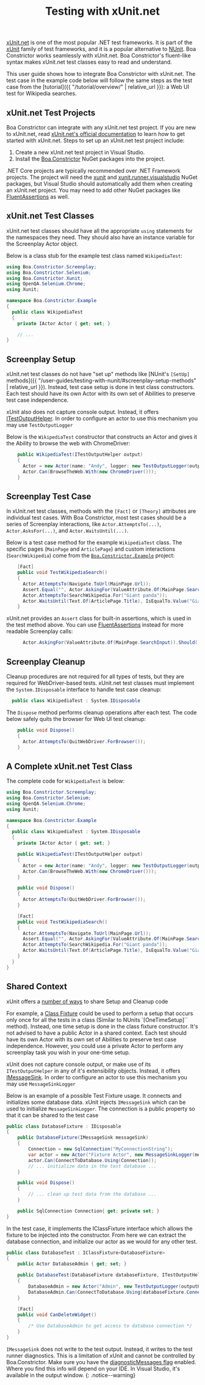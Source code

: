 ﻿---
title: Testing with xUnit.net
layout: single
permalink: /user-guides/testing-with-xunit-net/
sidebar:
  nav: "user-guides"
toc: true
---

[xUnit.net](https://xunit.net/) is one of the most popular .NET test frameworks.
It is part of the [xUnit](https://en.wikipedia.org/wiki/XUnit) family of test frameworks,
and it is a popular alternative to [NUnit](https://nunit.org/).
Boa Constrictor works seamlessly with xUnit.net.
Boa Constrictor's fluent-like syntax makes xUnit.net test classes easy to read and understand.

This user guide shows how to integrate Boa Constrictor with xUnit.net.
The test case in the example code below will follow the same steps
as the test case from the [tutorial]({{ "/tutorial/overview/" | relative_url }}):
a Web UI test for Wikipedia searches.


## xUnit.net Test Projects

Boa Constrictor can integrate with any xUnit.net test project.
If you are new to xUnit.net, read [xUnit.net's official documentation](https://xunit.net/#documentation)
to learn how to get started with xUnit.net.
Steps to set up an xUnit.net test project include:

1. Create a new xUnit.net test project in Visual Studio.
2. Install the [Boa.Constrictor](https://www.nuget.org/packages/Boa.Constrictor/) NuGet packages into the project.

.NET Core projects are typically recommended over .NET Framework projects.
The project will need the [xunit](https://www.nuget.org/packages/xunit/)
and [xunit.runner.visualstudio](https://www.nuget.org/packages/xunit.runner.visualstudio/) NuGet packages,
but Visual Studio should automatically add them when creating an xUnit.net project.
You may need to add other NuGet packages like
[FluentAssertions](https://www.nuget.org/packages/FluentAssertions/) as well.


## xUnit.net Test Classes

xUnit.net test classes should have all the appropriate `using` statements for the namespaces they need.
They should also have an instance variable for the Screenplay Actor object.

Below is a class stub for the example test class named `WikipediaTest`:

```csharp
using Boa.Constrictor.Screenplay;
using Boa.Constrictor.Selenium;
using Boa.Constrictor.Xunit;
using OpenQA.Selenium.Chrome;
using Xunit;

namespace Boa.Constrictor.Example
{
  public class WikipediaTest
  {
    private IActor Actor { get; set; }

    // ...
}
```


## Screenplay Setup

xUnit.net test classes do not have "set up" methods like
[NUnit's `[SetUp]` methods]({{ "/user-guides/testing-with-nunit/#screenplay-setup-methods" | relative_url }}).
Instead, test case setup is done in test class constructors.
Each test should have its own Actor with its own set of Abilities to preserve test case independence.

xUnit also does not capture console output. Instead, it offers [ITestOutputHelper](https://xunit.net/docs/capturing-output#output-in-tests). 
In order to configure an actor to use this mechanism you may use `TestOutputLogger`

Below is the `WikipediaTest` constructor that 
constructs an Actor and gives it the Ability to browse the web with ChromeDriver:

```csharp
    public WikipediaTest(ITestOutputHelper output)
    {
      Actor = new Actor(name: "Andy", logger: new TestOutputLogger(output));
      Actor.Can(BrowseTheWeb.With(new ChromeDriver()));
    }
```


## Screenplay Test Case

In xUnit.net test classes, methods with the `[Fact]` or `[Theory]` attributes are individual test cases.
With Boa Constrictor, most test cases should be a series of Screenplay interactions, like
`Actor.AttemptsTo(...)`, `Actor.AsksFor(...)`, and `Actor.WaitsUntil(...)`.

Below is a test case method for the example `WikipediaTest` class.
The specific pages (`MainPage` and `ArticlePage`) and custom interactions (`SearchWikipedia`)
come from the [`Boa.Constrictor.Example`](https://github.com/q2ebanking/boa-constrictor/tree/main/Boa.Constrictor.Example) project:

```csharp
    [Fact]
    public void TestWikipediaSearch()
    {
      Actor.AttemptsTo(Navigate.ToUrl(MainPage.Url));
      Assert.Equal("", Actor.AskingFor(ValueAttribute.Of(MainPage.SearchInput)));
      Actor.AttemptsTo(SearchWikipedia.For("Giant panda"));
      Actor.WaitsUntil(Text.Of(ArticlePage.Title), IsEqualTo.Value("Giant panda"));
    }
```

xUnit.net provides an `Assert` class for built-in assertions, which is used in the test method above.
You can use [FluentAssertions](https://www.nuget.org/packages/FluentAssertions/) instead for more readable Screenplay calls:

```csharp
      Actor.AskingFor(ValueAttribute.Of(MainPage.SearchInput)).Should().BeEmpty();
```


## Screenplay Cleanup

Cleanup procedures are not required for all types of tests, but they are required for WebDriver-based tests.
xUnit.net test classes must implement the `System.IDisposable` interface to handle test case cleanup:

```csharp
  public class WikipediaTest : System.IDisposable
```

The `Dispose` method performs cleanup operations after each test.
The code below safely quits the browser for Web UI test cleanup:

```csharp
    public void Dispose()
    {
      Actor.AttemptsTo(QuitWebDriver.ForBrowser());
    }
```


## A Complete xUnit.net Test Class

The complete code for `WikipediaTest` is below:

```csharp
using Boa.Constrictor.Screenplay;
using Boa.Constrictor.Selenium;
using OpenQA.Selenium.Chrome;
using Xunit;

namespace Boa.Constrictor.Example
{
  public class WikipediaTest : System.IDisposable
  {
    private IActor Actor { get; set; }

    public WikipediaTest(ITestOutputHelper output)
    {
      Actor = new Actor(name: "Andy", logger: new TestOutputLogger(output));
      Actor.Can(BrowseTheWeb.With(new ChromeDriver()));
    }

    public void Dispose()
    {
      Actor.AttemptsTo(QuitWebDriver.ForBrowser());
    }

    [Fact]
    public void TestWikipediaSearch()
    {
      Actor.AttemptsTo(Navigate.ToUrl(MainPage.Url));
      Assert.Equal("", Actor.AskingFor(ValueAttribute.Of(MainPage.SearchInput)));
      Actor.AttemptsTo(SearchWikipedia.For("Giant panda"));
      Actor.WaitsUntil(Text.Of(ArticlePage.Title), IsEqualTo.Value("Giant panda"));
    }
  }
}
```

## Shared Context
xUnit offers a [number of ways](https://xunit.net/docs/shared-context) to share Setup and Cleanup code

For example, a [Class Fixture](https://xunit.net/docs/shared-context#class-fixture) could be used to perform a 
setup that occurs only once for
all the tests in a class (Similar to NUnits `[OneTimeSetup]`` method). Instead, one time setup 
is done in the class fixture constructor. It's not advised to have a public Actor in a shared context.
Each test should have its own Actor with its own set of Abilities to preserve test case independence.
However, you could use a private Actor to perform any screenplay task you wish in your one-time setup.

xUnit does not capture console output, or make use of its `ITestOutputHelper` in any of it's extensibility objects. 
Instead, it offers [IMessageSink](https://xunit.net/docs/capturing-output#output-in-extensions). In order to configure
an actor to use this mechanism you may use `MessageSinkLogger`

Below is an example of a possible Test Fixture usage. It connects and initializes some database data. 
xUnit injects `IMessageSink` which can be used to initialize `MessageSinkLogger`. The connection is a public property
so that it can be shared to the test case
```csharp
public class DatabaseFixture : IDisposable
{
    public DatabaseFixture(IMessageSink messageSink)
    {
        Connection = new SqlConnection("MyConnectionString");
        var actor = new Actor("Fixture Actor", new MessageSinkLogger(messageSink));
        actor.Can(ConnectToDatabase.Using(Connection));
        // ... initialize data in the test database ...
    }

    public void Dispose()
    {
        // ... clean up test data from the database ...
    }

    public SqlConnection Connection{ get; private set; }
}
```
In the test case, it implements the IClassFixture interface which allows the fixture to be injected into the constructor.
From here we can extract the database connection, and initialize our actor as we would for any other test.
```csharp
public class DatabaseTest : IClassFixture<DatabaseFixture>
{
    public Actor DatabaseAdmin { get; set; }

    public DatabaseTest(DatabaseFixture databaseFixture, ITestOutputHelper outputHelper)
    {
        DatabaseAdmin = new Actor("Admin", new TestOutputLogger(outputHelper));
        DatabaseAdmin.Can(ConnectToDatabase.Using(databaseFixture.Connection));
    }

    [Fact]
    public void CanDeleteWidget()
    {
        /* Use DatabaseAdmin to get access to database connection */
    }
}
```
`IMessageSink` does not write to the test output. Instead, it writes to the test runner diagnostics.
This is a limitation of xUnit and cannot be controlled by Boa.Constrictor. Make sure you have the [diagnosticMessages flag](https://xunit.net/docs/configuration-files#diagnosticMessages)
enabled. Where you find this info will depend on your IDE. In Visual Studio, it's available in the output window.
{: .notice--warning}